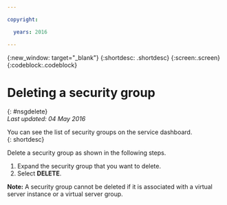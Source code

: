 ```yaml
---

copyright:

  years: 2016

---
```


{:new_window: target="_blank"}
{:shortdesc: .shortdesc}
{:screen:.screen}
{:codeblock:.codeblock}

# Deleting a security group
{: #nsgdelete}  
*Last updated: 04 May 2016*

You can see the list of security groups on the service dashboard.  
{: shortdesc}  

Delete a security group as shown in the following steps.

1. Expand the security group that you want to delete.
2. Select **DELETE**.

**Note:** A security group cannot be deleted if it is associated with a virtual server instance or a virtual server group.